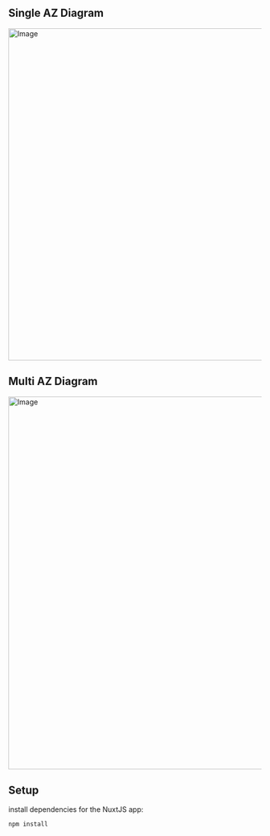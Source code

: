 ## Single AZ Diagram
<img width="1121" height="661" alt="Image" src="https://github.com/user-attachments/assets/521f0e80-2fd2-423d-b571-24899c956910" />

## Multi AZ Diagram
<img width="801" height="742" alt="Image" src="https://github.com/user-attachments/assets/477954f2-9b30-44d6-b783-5dfdb3c8df4a" />

## Setup
install dependencies for the NuxtJS app:
```
npm install
```
